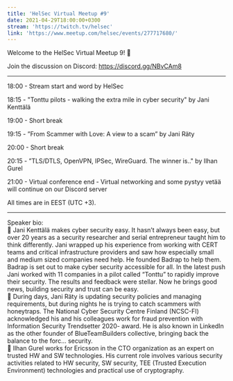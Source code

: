 ```yaml
---
title: 'HelSec Virtual Meetup #9'
date: 2021-04-29T18:00:00+0300
stream: 'https://twitch.tv/helsec'
link: 'https://www.meetup.com/helsec/events/277717680/'
---
```


Welcome to the HelSec Virtual Meetup 9! 🤗

 Join the discussion on Discord: <https://discord.gg/NBvCAm8>

 -------------------------------------------------------------

 18:00 - Stream start and word by HelSec

 18:15 - "Tonttu pilots - walking the extra mile in cyber security" by Jani Kenttälä

 19:00 - Short break

 19:15 - ”From Scammer with Love: A view to a scam” by Jani Räty

 20:00 - Short break

 20:15 - ”TLS/DTLS, OpenVPN, IPSec, WireGuard. The winner is.." by Ilhan Gurel

 21:00 - Virtual conference end - Virtual networking and some pystyy vetää will continue on our Discord server

 All times are in EEST (UTC +3).

 -------------------------------------------------------------

 Speaker bio:  
🔹 Jani Kenttälä makes cyber security easy. It hasn’t always been easy, but over 20 years as a security researcher and serial entrepreneur taught him to think differently. Jani wrapped up his experience from working with CERT teams and critical infrastructure providers and saw how especially small and medium sized companies need help. He founded Badrap to help them. Badrap is set out to make cyber security accessible for all. In the latest push Jani worked with 11 companies in a pilot called “Tonttu” to rapidly improve their security. The results and feedback were stellar. Now he brings good news, building security and trust can be easy.  
🔹 During days, Jani Räty is updating security policies and managing requirements, but during nights he is trying to catch scammers with honeytraps. The National Cyber Security Centre Finland (NCSC-FI) acknowledged his and his colleagues work for fraud prevention with Information Security Trendsetter 2020- award. He is also known in LinkedIn as the other founder of BlueTeamBuilders collective, bringing back the balance to the forc... security.  
🔹 Ilhan Gurel works for Ericsson in the CTO organization as an expert on trusted HW and SW technologies. His current role involves various security activities related to HW security, SW security, TEE (Trusted Execution Environment) technologies and practical use of cryptography.

 